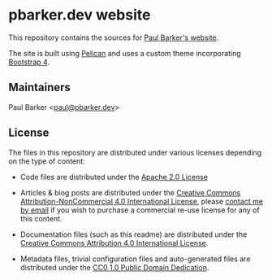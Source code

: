 <!--
Copyright (c) 2020 Paul Barker <paul@pbarker.dev>
SPDX-License-Identifier: CC-BY-4.0
-->

# pbarker.dev website

This repository contains the sources for
[Paul Barker's website](https://pbarker.dev/).

The site is built using [Pelican](https://getpelican.com/) and uses a custom
theme incorporating [Bootstrap 4](https://getbootstrap.com/).

## Maintainers

Paul Barker \<paul@pbarker.dev\>

## License

The files in this repository are distributed under various licenses depending on
the type of content:

* Code files are distributed under the
  [Apache 2.0 License][tldr1]

* Articles & blog posts are distributed under the
  [Creative Commons Attribution-NonCommercial 4.0 International License][tldr2],
  please [contact me by email](mailto:paul@pbarker.dev) if you wish to purchase
  a commercial re-use license for any of this content.

* Documentation files (such as this readme) are distributed under the
  [Creative Commons Attribution 4.0 International License][tldr3].

* Metadata files, trivial configuration files and auto-generated files are
  distributed under the [CC0 1.0 Public Domain Dedication][tldr4].

[tldr1]: https://tldrlegal.com/license/apache-license-2.0-(apache-2.0)
[tldr2]: https://tldrlegal.com/license/creative-commons-attribution-noncommercial-4.0-international-(cc-by-nc-4.0)
[tldr3]: https://tldrlegal.com/license/creative-commons-attribution-4.0-international-(cc-by-4)
[tldr4]: https://tldrlegal.com/license/creative-commons-cc0-1.0-universal
